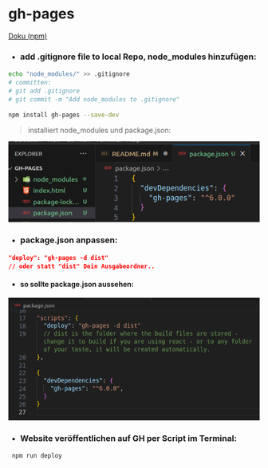 # gh-pages

[Doku (npm)](https://www.npmjs.com/package/gh-pages)

- ### add .gitignore file to local Repo, node_modules hinzufügen:

```bash
echo "node_modules/" >> .gitignore
# committen:
# git add .gitignore
# git commit -m "Add node_modules to .gitignore"
```

```bash
npm install gh-pages --save-dev
```

> installiert node_modules und package.json:

![Alt text](image.png)

- ### package.json anpassen:

```json
"deploy": "gh-pages -d dist"
// oder statt "dist" Dein Ausgabeordner..
```

- #### so sollte package.json aussehen:

![Alt text](image-1.png)

- ### Website veröffentlichen auf GH per Script im Terminal:

```bash
 npm run deploy
```
